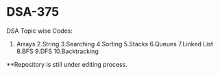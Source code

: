 # DSA-375

DSA Topic wise Codes:
1. Arrays
2.String
3.Searching
4.Sorting
5.Stacks
6.Queues
7.Linked List
8.BFS
9.DFS
10.Backtracking
      
**Repository is still under editing process.
